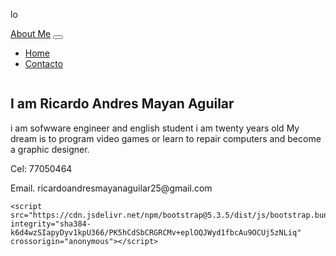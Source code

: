 lo<!DOCTYPE html>
<html lang="en">
<head>
    <meta charset="UTF-8">
    <meta name="viewport" content="width=device-width, initial-scale=1.0">
    <title>About me</title>
    <link href="https://cdn.jsdelivr.net/npm/bootstrap@5.3.5/dist/css/bootstrap.min.css" rel="stylesheet" integrity="sha384-SgOJa3DmI69IUzQ2PVdRZhwQ+dy64/BUtbMJw1MZ8t5HZApcHrRKUc4W0kG879m7" crossorigin="anonymous">
    <link rel="stylesheet" href="style.css">
</head>
<body>
    <div class="container">
        <nav class="navbar navbar-expand-lg bg-body-tertiary">
            <div class="container-fluid">
              <a class="navbar-brand" href="index.html">About Me</a>
              <button class="navbar-toggler" type="button" data-bs-toggle="collapse" data-bs-target="#navbarNav" aria-controls="navbarNav" aria-expanded="false" aria-label="Toggle navigation">
                <span class="navbar-toggler-icon"></span>
              </button>
              <div class="collapse navbar-collapse" id="navbarNav">
                <ul class="navbar-nav">
                  <li class="nav-item">
                    <a class="nav-link active" aria-current="page" href="#">Home</a>
                  </li>
                  <li class="nav-item">
                    <a class="nav-link" href="contact.html">Contacto</a>
                  </li>
                </ul>
              </div>
            </div>
          </nav>
          <div class="row">
            <div class="col-md-3 align-center">
                <img src="programador.jpg" alt="" srcset="" class="img img-responsive ">
            </div>
            <div class="col-md-12">
              <div class="row">
                <div class="col-md-12">
                  <h2>I am Ricardo Andres Mayan Aguilar</h2>
                  <p>i am sofwware engineer and english student i am twenty years old My dream is to program video games or learn to repair computers and become a graphic designer.  </p>
                </div>
              </div>
            </div>
          </div>
          <div class="row">
            <div class="col-md-3">
              <p>Cel: 77050464</p>
              <p>Email. ricardoandresmayanaguilar25@gmail.com</p>
            </div>
          </div>
    </div>

    <script src="https://cdn.jsdelivr.net/npm/bootstrap@5.3.5/dist/js/bootstrap.bundle.min.js" integrity="sha384-k6d4wzSIapyDyv1kpU366/PK5hCdSbCRGRCMv+eplOQJWyd1fbcAu9OCUj5zNLiq" crossorigin="anonymous"></script>
</body>
</html>
